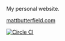 My personal website.

[mattbutterfield.com](http://mattbutterfield.com)

[![Circle CI](https://circleci.com/gh/m-butterfield/mattbutterfield.com.png?circle-token=c615ced31f0190dbb0405f67aa1ccb44b8f3c9cd)](https://circleci.com/gh/m-butterfield/mattbutterfield.com)
